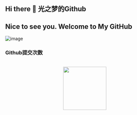 ## Hi there 👋 光之梦的Github
**Nice to see you.**
**Welcome to My GitHub**
---

![image](https://user-images.githubusercontent.com/84832795/212478754-bb2b6468-c2ef-486b-ae8b-a79a0faf715d.png)
<br/>

### Github提交次数
<br/>

<div align="center"> <img height="137px" src="https://github-readme-stats.vercel.app/api?username=GuangZhiMeng&show_icons=true&hide=contribs,prs&cache_seconds=86400&theme=react" /> </div>
